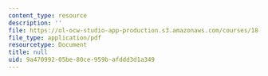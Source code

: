 ```yaml
---
content_type: resource
description: ''
file: https://ol-ocw-studio-app-production.s3.amazonaws.com/courses/18-600-probability-and-random-variables-fall-2019/9a47099205be80ce959bafddd3d1a349_MIT18_600F19_lec17.pdf
file_type: application/pdf
resourcetype: Document
title: null
uid: 9a470992-05be-80ce-959b-afddd3d1a349
---
```

